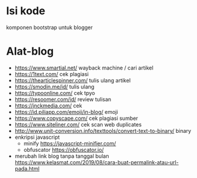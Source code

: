 # Isi kode
 komponen bootstrap untuk blogger

# Alat-blog
- https://www.smartial.net/ wayback machine / cari artikel
- https://1text.com/ cek plagiasi
- https://thearticlespinner.com/ tulis ulang artikel
- https://smodin.me/id/ tulis ulang
- https://typoonline.com/ cek tpyo
- https://resoomer.com/id/ review tulisan
- https://jnckmedia.com/ cek
- https://id.piliapp.com/emoji/in-blog/ emoji
- https://www.copyscape.com/ cek plagiasi sumber
- https://www.siteliner.com/ cek scan web duplicates
- http://www.unit-conversion.info/texttools/convert-text-to-binary/ binary
- enkripsi javascript
  - minify https://javascript-minifier.com/
  - obfuscator https://obfuscator.io/
- merubah link blog tanpa tanggal bulan https://www.kelasmat.com/2019/08/cara-buat-permalink-atau-url-pada.html
